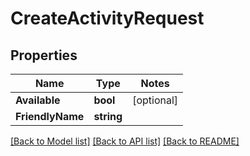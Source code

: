# CreateActivityRequest

## Properties
Name | Type | Notes
------------ | ------------- | -------------
**Available** | **bool** | [optional] 
**FriendlyName** | **string** | 

[[Back to Model list]](../README.md#documentation-for-models) [[Back to API list]](../README.md#documentation-for-api-endpoints) [[Back to README]](../README.md)


